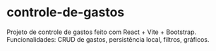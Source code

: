 # controle-de-gastos
Projeto de controle de gastos feito com React + Vite + Bootstrap. Funcionalidades: CRUD de gastos, persistência local, filtros, gráficos.
